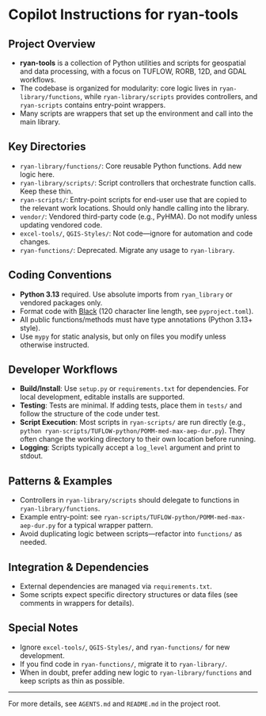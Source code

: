 # Copilot Instructions for ryan-tools

## Project Overview
- **ryan-tools** is a collection of Python utilities and scripts for geospatial and data processing, with a focus on TUFLOW, RORB, 12D, and GDAL workflows.
- The codebase is organized for modularity: core logic lives in `ryan-library/functions`, while `ryan-library/scripts` provides controllers, and `ryan-scripts` contains entry-point wrappers.
- Many scripts are wrappers that set up the environment and call into the main library.

## Key Directories
- `ryan-library/functions/`: Core reusable Python functions. Add new logic here.
- `ryan-library/scripts/`: Script controllers that orchestrate function calls. Keep these thin.
- `ryan-scripts/`: Entry-point scripts for end-user use that are copied to the relevant work locations. Should only handle calling into the library.
- `vendor/`: Vendored third-party code (e.g., PyHMA). Do not modify unless updating vendored code.
- `excel-tools/`, `QGIS-Styles/`: Not code—ignore for automation and code changes.
- `ryan-functions/`: Deprecated. Migrate any usage to `ryan-library`.

## Coding Conventions
- **Python 3.13** required. Use absolute imports from `ryan_library` or vendored packages only.
- Format code with [Black](https://github.com/psf/black) (120 character line length, see `pyproject.toml`).
- All public functions/methods must have type annotations (Python 3.13+ style).
- Use `mypy` for static analysis, but only on files you modify unless otherwise instructed.

## Developer Workflows
- **Build/Install**: Use `setup.py` or `requirements.txt` for dependencies. For local development, editable installs are supported.
- **Testing**: Tests are minimal. If adding tests, place them in `tests/` and follow the structure of the code under test.
- **Script Execution**: Most scripts in `ryan-scripts/` are run directly (e.g., `python ryan-scripts/TUFLOW-python/POMM-med-max-aep-dur.py`). They often change the working directory to their own location before running.
- **Logging**: Scripts typically accept a `log_level` argument and print to stdout.

## Patterns & Examples
- Controllers in `ryan-library/scripts` should delegate to functions in `ryan-library/functions`.
- Example entry-point: see `ryan-scripts/TUFLOW-python/POMM-med-max-aep-dur.py` for a typical wrapper pattern.
- Avoid duplicating logic between scripts—refactor into `functions/` as needed.

## Integration & Dependencies
- External dependencies are managed via `requirements.txt`.
- Some scripts expect specific directory structures or data files (see comments in wrappers for details).

## Special Notes
- Ignore `excel-tools/`, `QGIS-Styles/`, and `ryan-functions/` for new development.
- If you find code in `ryan-functions/`, migrate it to `ryan-library/`.
- When in doubt, prefer adding new logic to `ryan-library/functions` and keep scripts as thin as possible.

---

For more details, see `AGENTS.md` and `README.md` in the project root.
